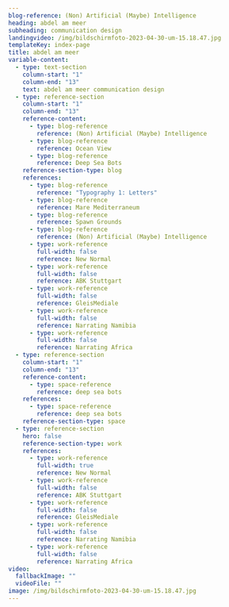 ```yaml
---
blog-reference: (Non) Artificial (Maybe) Intelligence
heading: abdel am meer
subheading: communication design
landingvideo: /img/bildschirmfoto-2023-04-30-um-15.18.47.jpg
templateKey: index-page
title: abdel am meer
variable-content:
  - type: text-section
    column-start: "1"
    column-end: "13"
    text: a﻿bdel am meer communication design
  - type: reference-section
    column-start: "1"
    column-end: "13"
    reference-content:
      - type: blog-reference
        reference: (Non) Artificial (Maybe) Intelligence
      - type: blog-reference
        reference: Ocean View
      - type: blog-reference
        reference: Deep Sea Bots
    reference-section-type: blog
    references:
      - type: blog-reference
        reference: "Typography 1: Letters"
      - type: blog-reference
        reference: Mare Mediterraneum
      - type: blog-reference
        reference: Spawn Grounds
      - type: blog-reference
        reference: (Non) Artificial (Maybe) Intelligence
      - type: work-reference
        full-width: false
        reference: New Normal
      - type: work-reference
        full-width: false
        reference: ABK Stuttgart
      - type: work-reference
        full-width: false
        reference: GleisMediale
      - type: work-reference
        full-width: false
        reference: Narrating Namibia
      - type: work-reference
        full-width: false
        reference: Narrating Africa
  - type: reference-section
    column-start: "1"
    column-end: "13"
    reference-content:
      - type: space-reference
        reference: deep sea bots
    references:
      - type: space-reference
        reference: deep sea bots
    reference-section-type: space
  - type: reference-section
    hero: false
    reference-section-type: work
    references:
      - type: work-reference
        full-width: true
        reference: New Normal
      - type: work-reference
        full-width: false
        reference: ABK Stuttgart
      - type: work-reference
        full-width: false
        reference: GleisMediale
      - type: work-reference
        full-width: false
        reference: Narrating Namibia
      - type: work-reference
        full-width: false
        reference: Narrating Africa
video:
  fallbackImage: ""
  videoFile: ""
image: /img/bildschirmfoto-2023-04-30-um-15.18.47.jpg
---
```


